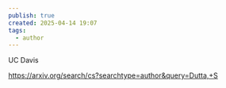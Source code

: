 ```yaml
---
publish: true
created: 2025-04-14 19:07
tags:
  - author
---
```

UC Davis

https://arxiv.org/search/cs?searchtype=author&query=Dutta,+S